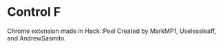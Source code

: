 # Control F
Chrome extension made in Hack::Peel
Created by MarkMP1, Uselessleaff, and AndrewSasmito.